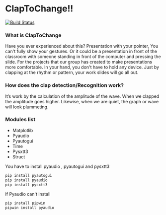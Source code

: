 # ClapToChange!!

[![Build Status](https://travis-ci.org/joemccann/dillinger.svg?branch=master)](https://travis-ci.org/joemccann/dillinger)

### What is ClapToChange
  Have you ever experienced about this? Presentation with your pointer, You can't fully show your gestures. Or it could be a presentation in front of the classroom with someone standing in front of the computer and pressing the slide. For the projects that our group has created to make presentations more comfortable. In your hand, you don't have to hold any device. Just by clapping at the rhythm or pattern, your work slides will go all out.

### How does the clap detection/Recognition work?
It’s work by the calculation of the amplitude of the wave. When we clapped the amplitude goes higher. Likewise, when we are quiet, the graph or wave will look plummeting.

### Modules list
- Matplotlib
- Pyaudio
- Pyautogui
- Time
- Pysxtt3
- Struct

You have to install pyaudio , pyautogui and pysxtt3

```sh
pip install pyautogui
pip install pyaudio
pip install pysxtt3
```
If Pyaudio can't install 

```sh
pip install pipwin
pipwin install pyaudio
```
